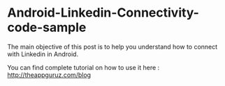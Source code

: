 Android-Linkedin-Connectivity-code-sample
=========================================

The main objective of this post is to help you understand how to connect with Linkedin in Android.

You can find complete tutorial on how to use it here : http://theappguruz.com/blog
